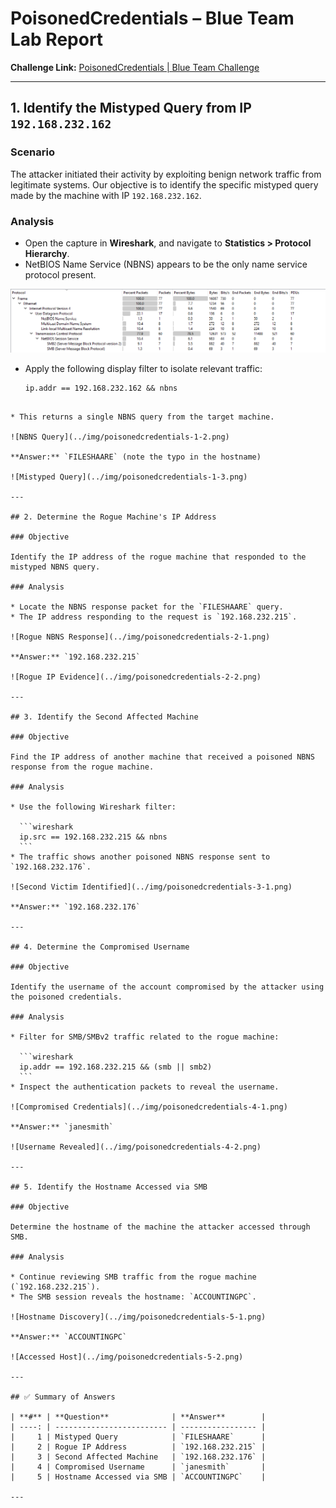 # PoisonedCredentials – Blue Team Lab Report

**Challenge Link:** [PoisonedCredentials | Blue Team Challenge](https://cyberdefenders.org/blueteam-ctf-challenges/poisonedcredentials/)

---

## 1. Identify the Mistyped Query from IP `192.168.232.162`

### Scenario
The attacker initiated their activity by exploiting benign network traffic from legitimate systems. Our objective is to identify the specific mistyped query made by the machine with IP `192.168.232.162`.

### Analysis
- Open the capture in **Wireshark**, and navigate to **Statistics > Protocol Hierarchy**.
- NetBIOS Name Service (NBNS) appears to be the only name service protocol present.

![Protocol Hierarchy](../img/poisonedcredentials-1-1.png)

- Apply the following display filter to isolate relevant traffic:
  ```wireshark
  ip.addr == 192.168.232.162 && nbns
````

* This returns a single NBNS query from the target machine.

![NBNS Query](../img/poisonedcredentials-1-2.png)

**Answer:** `FILESHAARE` (note the typo in the hostname)

![Mistyped Query](../img/poisonedcredentials-1-3.png)

---

## 2. Determine the Rogue Machine's IP Address

### Objective

Identify the IP address of the rogue machine that responded to the mistyped NBNS query.

### Analysis

* Locate the NBNS response packet for the `FILESHAARE` query.
* The IP address responding to the request is `192.168.232.215`.

![Rogue NBNS Response](../img/poisonedcredentials-2-1.png)

**Answer:** `192.168.232.215`

![Rogue IP Evidence](../img/poisonedcredentials-2-2.png)

---

## 3. Identify the Second Affected Machine

### Objective

Find the IP address of another machine that received a poisoned NBNS response from the rogue machine.

### Analysis

* Use the following Wireshark filter:

  ```wireshark
  ip.src == 192.168.232.215 && nbns
  ```
* The traffic shows another poisoned NBNS response sent to `192.168.232.176`.

![Second Victim Identified](../img/poisonedcredentials-3-1.png)

**Answer:** `192.168.232.176`

---

## 4. Determine the Compromised Username

### Objective

Identify the username of the account compromised by the attacker using the poisoned credentials.

### Analysis

* Filter for SMB/SMBv2 traffic related to the rogue machine:

  ```wireshark
  ip.addr == 192.168.232.215 && (smb || smb2)
  ```
* Inspect the authentication packets to reveal the username.

![Compromised Credentials](../img/poisonedcredentials-4-1.png)

**Answer:** `janesmith`

![Username Revealed](../img/poisonedcredentials-4-2.png)

---

## 5. Identify the Hostname Accessed via SMB

### Objective

Determine the hostname of the machine the attacker accessed through SMB.

### Analysis

* Continue reviewing SMB traffic from the rogue machine (`192.168.232.215`).
* The SMB session reveals the hostname: `ACCOUNTINGPC`.

![Hostname Discovery](../img/poisonedcredentials-5-1.png)

**Answer:** `ACCOUNTINGPC`

![Accessed Host](../img/poisonedcredentials-5-2.png)

---

## ✅ Summary of Answers

| **#** | **Question**              | **Answer**        |
| ----: | ------------------------- | ----------------- |
|     1 | Mistyped Query            | `FILESHAARE`      |
|     2 | Rogue IP Address          | `192.168.232.215` |
|     3 | Second Affected Machine   | `192.168.232.176` |
|     4 | Compromised Username      | `janesmith`       |
|     5 | Hostname Accessed via SMB | `ACCOUNTINGPC`    |

---
